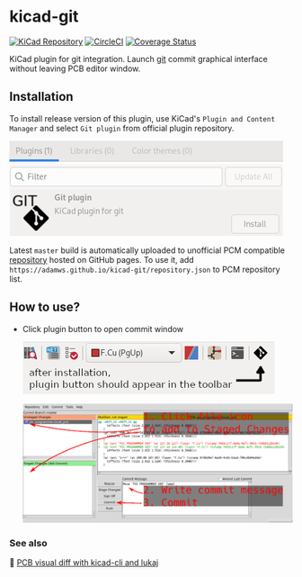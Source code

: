 # kicad-git

[![KiCad Repository](https://img.shields.io/badge/KiCad-Plugin%20Repository-blue)](https://gitlab.com/kicad/addons/metadata/-/tree/main/packages/com.github.adamws.kicad-git)
[![CircleCI](https://circleci.com/gh/adamws/kicad-git.svg?style=shield)](https://circleci.com/gh/adamws/kicad-git/tree/master)
[![Coverage Status](https://coveralls.io/repos/github/adamws/kicad-git/badge.svg?branch=master)](https://coveralls.io/github/adamws/kicad-git?branch=master)

KiCad plugin for git integration. Launch [git](https://git-scm.com/docs/git-citool) commit graphical interface without leaving PCB editor window.

## Installation

To install release version of this plugin, use KiCad's `Plugin and Content Manager`
and select `Git plugin` from official plugin repository.

![pcm-image](resources/pcm.png)

Latest `master` build is automatically uploaded to unofficial PCM compatible
[repository](https://adamws.github.io/kicad-git/) hosted on GitHub pages.
To use it, add `https://adamws.github.io/kicad-git/repository.json`
to PCM repository list.

## How to use?

- Click plugin button to open commit window

  ![toolbar-image](resources/toolbar.png)

  ![how-to-commit](resources/how-to-commit.png)

### See also

:link: [PCB visual diff with kicad-cli and lukaj](https://adamws.github.io/pcb-visual-diff-with-kicad-cli-and-lukaj)
